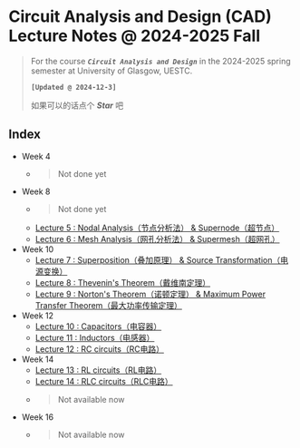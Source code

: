 # Circuit Analysis and Design (CAD) Lecture Notes @ 2024-2025 Fall

> For the course ***`Circuit Analysis and Design`*** in the 2024-2025 spring semester at University of Glasgow, UESTC.
>
> **`[Updated @ 2024-12-3]`**
>
> 如果可以的话点个 ***Star*** 吧

## Index

- Week 4
  - > Not done yet
- Week 8
  - > Not done yet
  - [Lecture 5 : Nodal Analysis（节点分析法） & Supernode（超节点）](./Lecture5.md)
  - [Lecture 6 : Mesh Analysis（网孔分析法） & Supermesh（超网孔）](./Lecture6.md)
- Week 10
  - [Lecture 7 : Superposition（叠加原理） & Source Transformation（电源变换）](./Lecture7.md)
  - [Lecture 8 : Thevenin's Theorem（戴维南定理）](./Lecture8.md)
  - [Lecture 9 : Norton's Theorem（诺顿定理） & Maximum Power Transfer Theorem（最大功率传输定理）](./Lecture9.md)
- Week 12
  - [Lecture 10 : Capacitors（电容器）](./Lecture10.md)
  - [Lecture 11 : Inductors（电感器）](./Lecture11.md)
  - [Lecture 12 : RC circuits（RC电路）](./Lecture12.md)
- Week 14
  - [Lecture 13 : RL circuits（RL电路）](./Lecture13.md)
  - [Lecture 14 : RLC circuits（RLC电路）](./Lecture14.md)
  - > Not available now
- Week 16
  - > Not available now
